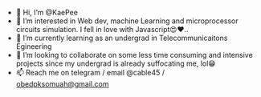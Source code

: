 - 👋 Hi, I’m @KaePee
- 👀 I’m interested in Web dev, machine Learning and microprocessor circuits simulation. I fell in love with Javascript😍❤..
- 🌱 I’m currently learning as an undergrad in Telecommunicaitons Egineering
- 💞️ I’m looking to collaborate on some less time consuming and intensive projects since my undergrad is already suffocating me, lol😁
- 📫 Reach me on telegram / email @cable45 / obedpksomuah@gmail.com

<!---
KaePee/KaePee is a ✨ special ✨ repository because its `README.md` (this file) appears on your GitHub profile.
You can click the Preview link to take a look at your changes.
--->
